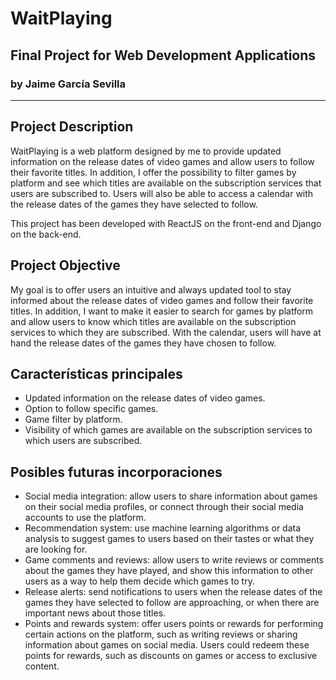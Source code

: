 # WaitPlaying
## Final Project for Web Development Applications
### by Jaime García Sevilla

---

## Project Description

WaitPlaying is a web platform designed by me to provide updated information on the release dates of video games and allow users to follow their favorite titles. In addition, I offer the possibility to filter games by platform and see which titles are available on the subscription services that users are subscribed to. Users will also be able to access a calendar with the release dates of the games they have selected to follow.

This project has been developed with ReactJS on the front-end and Django on the back-end.

## Project Objective
My goal is to offer users an intuitive and always updated tool to stay informed about the release dates of video games and follow their favorite titles. In addition, I want to make it easier to search for games by platform and allow users to know which titles are available on the subscription services to which they are subscribed. With the calendar, users will have at hand the release dates of the games they have chosen to follow.

## Características principales
- Updated information on the release dates of video games.
- Option to follow specific games.
- Game filter by platform.
- Visibility of which games are available on the subscription services to which users are subscribed.

## Posibles futuras incorporaciones
- Social media integration: allow users to share information about games on their social media profiles, or connect through their social media accounts to use the platform.
- Recommendation system: use machine learning algorithms or data analysis to suggest games to users based on their tastes or what they are looking for.
- Game comments and reviews: allow users to write reviews or comments about the games they have played, and show this information to other users as a way to help them decide which games to try.
- Release alerts: send notifications to users when the release dates of the games they have selected to follow are approaching, or when there are important news about those titles.
- Points and rewards system: offer users points or rewards for performing certain actions on the platform, such as writing reviews or sharing information about games on social media. Users could redeem these points for rewards, such as discounts on games or access to exclusive content.